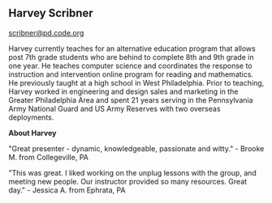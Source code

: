 ## Harvey Scribner

[scribner@pd.code.org](mailto:scribner@pd.code.org)

Harvey currently teaches for an alternative education program that allows post 7th grade students who are behind to complete 8th and 9th grade in one year. He teaches computer science and coordinates the response to instruction and intervention online program for reading and mathematics. He previously taught at a high school in West Philadelphia. Prior to teaching, Harvey worked in engineering and design sales and marketing in the Greater Philadelphia Area and spent 21 years serving in the Pennsylvania Army National Guard and US Army Reserves with two overseas deployments.

**About Harvey**

"Great presenter - dynamic, knowledgeable, passionate and witty." - Brooke M. from Collegeville, PA

"This was great.  I liked working on the unplug lessons with the group, and meeting new people.  Our instructor provided so many resources.  Great day." - Jessica A. from Ephrata, PA